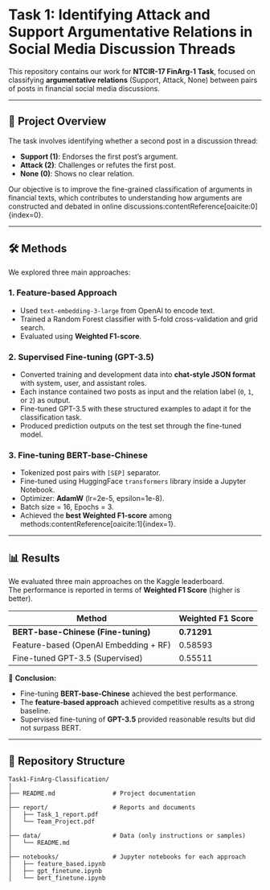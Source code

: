 # Task 1: Identifying Attack and Support Argumentative Relations in Social Media Discussion Threads

This repository contains our work for **NTCIR-17 FinArg-1 Task**, focused on classifying **argumentative relations** (Support, Attack, None) between pairs of posts in financial social media discussions.

---

## 📌 Project Overview
The task involves identifying whether a second post in a discussion thread:

- **Support (1)**: Endorses the first post’s argument.  
- **Attack (2)**: Challenges or refutes the first post.  
- **None (0)**: Shows no clear relation.  

Our objective is to improve the fine-grained classification of arguments in financial texts, which contributes to understanding how arguments are constructed and debated in online discussions:contentReference[oaicite:0]{index=0}.

---

## 🛠️ Methods
We explored three main approaches:

### 1. Feature-based Approach
- Used `text-embedding-3-large` from OpenAI to encode text.  
- Trained a Random Forest classifier with 5-fold cross-validation and grid search.  
- Evaluated using **Weighted F1-score**.  

### 2. Supervised Fine-tuning (GPT-3.5)
- Converted training and development data into **chat-style JSON format** with system, user, and assistant roles.  
- Each instance contained two posts as input and the relation label (`0`, `1`, or `2`) as output.  
- Fine-tuned GPT-3.5 with these structured examples to adapt it for the classification task.  
- Produced prediction outputs on the test set through the fine-tuned model.  

### 3. Fine-tuning BERT-base-Chinese
- Tokenized post pairs with `[SEP]` separator.  
- Fine-tuned using HuggingFace `transformers` library inside a Jupyter Notebook.  
- Optimizer: **AdamW** (lr=2e-5, epsilon=1e-8).  
- Batch size = 16, Epochs = 3.  
- Achieved the **best Weighted F1-score** among methods:contentReference[oaicite:1]{index=1}.  

---

## 📊 Results
We evaluated three main approaches on the Kaggle leaderboard.  
The performance is reported in terms of **Weighted F1 Score** (higher is better).

| Method                           | Weighted F1 Score |
|----------------------------------|---------------|
| **BERT-base-Chinese (Fine-tuning)** | **0.71291**   | 
| Feature-based (OpenAI Embedding + RF) | 0.58593      | 
| Fine-tuned GPT-3.5 (Supervised)   | 0.55511       | 

📌 **Conclusion:**  
- Fine-tuning **BERT-base-Chinese** achieved the best performance.  
- The **feature-based approach** achieved competitive results as a strong baseline.  
- Supervised fine-tuning of **GPT-3.5** provided reasonable results but did not surpass BERT.  
---

## 📂 Repository Structure
```plaintext
Task1-FinArg-Classification/
│
├── README.md                # Project documentation
│
├── report/                  # Reports and documents
│   ├── Task_1_report.pdf
│   └── Team_Project.pdf
│
├── data/                    # Data (only instructions or samples)
│   └── README.md
│
├── notebooks/               # Jupyter notebooks for each approach
│   ├── feature_based.ipynb
│   ├── gpt_finetune.ipynb
│   └── bert_finetune.ipynb
